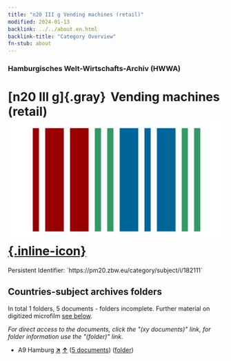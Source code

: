 ```yaml
---
title: "n20 III g Vending machines (retail)"
modified: 2024-01-13
backlink: ../../about.en.html
backlink-title: "Category Overview"
fn-stub: about
---
```


### Hamburgisches Welt-Wirtschafts-Archiv (HWWA)

# [n20 III g]{.gray}&#8201; Vending machines (retail) &#160; [![Wikidata](/images/Wikidata-logo.svg "Wikidata"){.inline-icon}](http://www.wikidata.org/entity/Q104710955)

<div class="hint">Persistent Identifier: `https://pm20.zbw.eu/category/subject/i/182111`</div>







## Countries-subject archives folders







In total 1 folders, 5 documents - folders incomplete. Further material on digitized microfilm [see below](#filmsections).

_For direct access to the documents, click the "(xy documents)" link, for folder information use the "(folder)" link._


- A9 Hamburg [**&nearr;**](../../../geo/i/140905/about.en.html "Hamburg (all folders)") [**&uarr;**](../../../geo/about.en.html#A9 "Country category system") (<a href="https://pm20.zbw.eu/iiifview/folder/sh/140905,182111" title="about: Hamburg : Vending machines (retail)" target="_blank">5 documents</a>) ([folder](../../../../folder/sh/1409xx/140905/1821xx/182111/about.en.html))



<a id="filmsections" />













